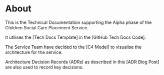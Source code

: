 # About

This is the Technical Documentation supporting the Alpha phase of the Children Social Care Placement Service.

It utilises the [Tech Docs Template] in the [GitHub Tech Docs Code].

The Service Team have decided to the [C4 Model] to visualise the architecture for the service.

Architecture Decision Records (ADRs) as described in this [ADR Blog Post] are also used to record key decisions.
